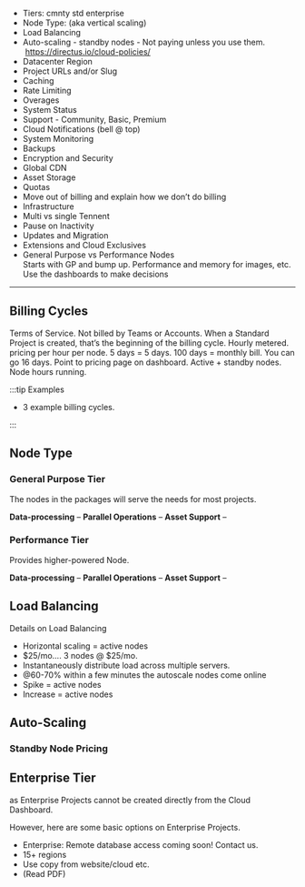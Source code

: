- Tiers: cmnty std enterprise
- Node Type: (aka vertical scaling)
- Load Balancing
- Auto-scaling - standby nodes - Not paying unless you use them.  https://directus.io/cloud-policies/
- Datacenter Region
- Project URLs and/or Slug
- Caching
- Rate Limiting
- Overages
- System Status
- Support - Community, Basic, Premium
- Cloud Notifications (bell @ top)
- System Monitoring
- Backups
- Encryption and Security
- Global CDN
- Asset Storage
- Quotas
- Move out of billing and explain how we don’t do billing
- Infrastructure
- Multi vs single Tennent
- Pause on Inactivity
- Updates and Migration
- Extensions and Cloud Exclusives
- General Purpose vs Performance Nodes\
  Starts with GP and bump up. Performance and memory for images, etc. Use the dashboards to make decisions

---

## Billing Cycles

Terms of Service. Not billed by Teams or Accounts. When a Standard Project is created, that’s the beginning of the
billing cycle. Hourly metered. pricing per hour per node. 5 days = 5 days. 100 days = monthly bill. You can go 16 days.
Point to pricing page on dashboard. Active + standby nodes. Node hours running.

:::tip Examples

- 3 example billing cycles.

:::

## Node Type

### General Purpose Tier

The nodes in the packages will serve the needs for most projects.

**Data-processing** – **Parallel Operations** – **Asset Support** –

### Performance Tier

Provides higher-powered Node.

**Data-processing** – **Parallel Operations** – **Asset Support** –

## Load Balancing

Details on Load Balancing

- Horizontal scaling = active nodes
- $25/mo…. 3 nodes @ $25/mo.
- Instantaneously distribute load across multiple servers.
- @60-70% within a few minutes the autoscale nodes come online
- Spike = active nodes
- Increase = active nodes

## Auto-Scaling

### Standby Node Pricing

## Enterprise Tier

as Enterprise Projects cannot be created directly from the Cloud Dashboard.

However, here are some basic options on Enterprise Projects.

- Enterprise: Remote database access coming soon! Contact us.
- 15+ regions
- Use copy from website/cloud etc.
- (Read PDF)
